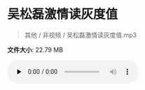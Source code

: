 # 吴松磊激情读灰度值

> 其他 / 非视频 / 吴松磊激情读灰度值.mp3

**文件大小**: 22.79 MB

<audio preload="none" controls><source src="https://file.hsyhx.top/video/其他/非视频/吴松磊激情读灰度值.mp3" type="audio/mpeg">您的浏览器不支持此音频格式</audio>